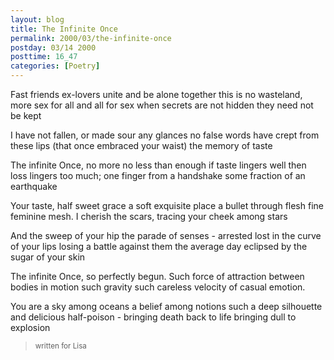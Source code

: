 ```yaml
---
layout: blog
title: The Infinite Once
permalink: 2000/03/the-infinite-once
postday: 03/14 2000
posttime: 16_47
categories: [Poetry]
---
```


Fast friends ex-lovers unite
and be alone together
this is no wasteland, more
sex for all and all for sex
when secrets are not hidden
they need not be kept

I have not fallen, or made
sour any glances no false
words have crept from these lips
(that once embraced 
your waist)
the memory of taste

The infinite Once, no more
no less than enough
if taste lingers well
then loss lingers too much;
one finger from a handshake
some fraction of an earthquake

Your taste, half sweet grace
a soft exquisite place
a bullet through flesh
fine feminine mesh. I
cherish the scars, tracing
your cheek among stars

And the sweep of your hip
the parade of senses - arrested
lost in the curve of your lips
losing a battle against them
the average day eclipsed
by the sugar of your skin  

The infinite Once, so perfectly
begun. Such force of attraction 
between bodies in motion
such gravity
such careless velocity
of casual emotion.

You are a sky among oceans
a belief among notions
such a deep silhouette
and delicious half-poison - 
bringing death back to life
bringing dull to explosion






<blockquote><small>written for Lisa</small></blockquote>


